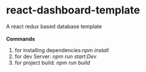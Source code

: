 # react-dashboard-template
A react redux based database template
<br><br>
<b>Commands</b><br>
1. for installing dependencies:<i>npm install</i><br>
2. for dev Server: <i>npm run start:Dev</i><br>
3. for project build: <i>npm run build</i>
